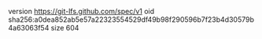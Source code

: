 version https://git-lfs.github.com/spec/v1
oid sha256:a0dea852ab5e57a22323554529df49b98f290596b7f23b4d30579b4a63063f54
size 604
